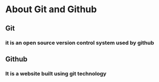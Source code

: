 # About Git and Github

## Git
### it is an open source version control system used by github

## Github
### It is a website built using git technology